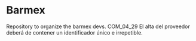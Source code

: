 # Barmex
Repository to organize the barmex devs.
COM_04_29 El alta del proveedor deberá de contener un identificador único e irrepetible.
